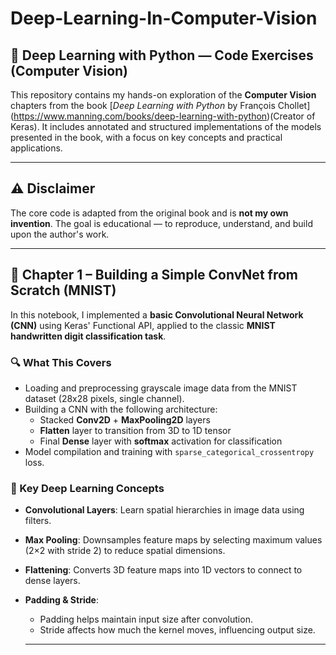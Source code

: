 # Deep-Learning-In-Computer-Vision

## 🧠 Deep Learning with Python — Code Exercises (Computer Vision)

This repository contains my hands-on exploration of the **Computer Vision** chapters from the book [_Deep Learning with Python_ by François Chollet] (https://www.manning.com/books/deep-learning-with-python)(Creator of Keras). It includes annotated and structured implementations of the models presented in the book, with a focus on key concepts and practical applications.

---

## ⚠️ Disclaimer
The core code is adapted from the original book and is **not my own invention**. The goal is educational — to reproduce, understand, and build upon the author's work.

---

## 📘 Chapter 1 – Building a Simple ConvNet from Scratch (MNIST)

In this notebook, I implemented a **basic Convolutional Neural Network (CNN)** using Keras' Functional API, applied to the classic **MNIST handwritten digit classification task**.

### 🔍 What This Covers

- Loading and preprocessing grayscale image data from the MNIST dataset (28x28 pixels, single channel).
- Building a CNN with the following architecture:
  - Stacked **Conv2D** + **MaxPooling2D** layers
  - **Flatten** layer to transition from 3D to 1D tensor
  - Final **Dense** layer with **softmax** activation for classification
- Model compilation and training with `sparse_categorical_crossentropy` loss.

### 🧠 Key Deep Learning Concepts

- **Convolutional Layers**: Learn spatial hierarchies in image data using filters.
- **Max Pooling**: Downsamples feature maps by selecting maximum values (2×2 with stride 2) to reduce spatial dimensions.
- **Flattening**: Converts 3D feature maps into 1D vectors to connect to dense layers.
- **Padding & Stride**:
  - Padding helps maintain input size after convolution.
  - Stride affects how much the kernel moves, influencing output size.

  ---
